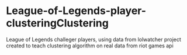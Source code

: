 # League-of-Legends-player-clusteringClustering

League of Legends challeger players, using data from lolwatcher
project created to teach clustering algorithm on real data from riot games api
